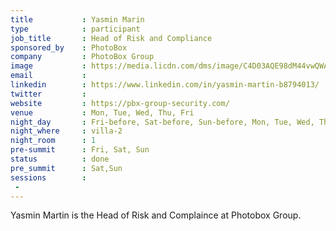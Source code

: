 ```yaml
---
title           : Yasmin Marin
type            : participant
job_title       : Head of Risk and Compliance
sponsored_by    : PhotoBox
company         : PhotoBox Group
image           : https://media.licdn.com/dms/image/C4D03AQE98dM44vwQWA/profile-displayphoto-shrink_800_800/0?e=1554940800&v=beta&t=qsFToAzoKdfwqUGcvC5i3ciY-1V3-wIq5J4TZPgy0SAemail
email           : 
linkedin        : https://www.linkedin.com/in/yasmin-martin-b8794013/
twitter         : 
website         : https://pbx-group-security.com/
venue           : Mon, Tue, Wed, Thu, Fri
night_day       : Fri-before, Sat-before, Sun-before, Mon, Tue, Wed, Thu
night_where     : villa-2
night_room      : 1
pre-summit      : Fri, Sat, Sun
status          : done
pre_summit      : Sat,Sun
sessions        :
 - 
---
```



Yasmin Martin is the Head of Risk and Complaince at Photobox Group.
